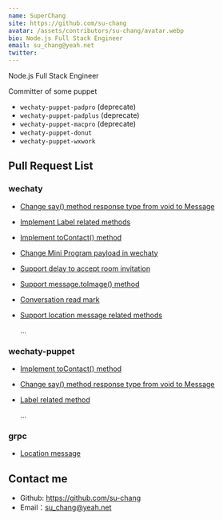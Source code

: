 ```yaml
---
name: SuperChang
site: https://github.com/su-chang
avatar: /assets/contributors/su-chang/avatar.webp
bio: Node.js Full Stack Engineer
email: su_chang@yeah.net
twitter:
---
```


Node.js Full Stack Engineer

Committer of some puppet
- `wechaty-puppet-padpro` (deprecate)
- `wechaty-puppet-padplus` (deprecate)
- `wechaty-puppet-macpro` (deprecate)
- `wechaty-puppet-donut`
- `wechaty-puppet-wxwork`

## Pull Request List

### wechaty

- [Change say() method response type from void to Message](https://github.com/wechaty/wechaty/pull/1866)
- [Implement Label related methods](https://github.com/wechaty/wechaty/pull/1864)
- [Implement toContact() method](https://github.com/wechaty/wechaty/pull/1868)
- [Change Mini Program payload in wechaty](https://github.com/wechaty/wechaty/pull/1883)
- [Support delay to accept room invitation](https://github.com/wechaty/wechaty/pull/1910)
- [Support message.toImage() method](https://github.com/wechaty/wechaty/pull/1913)
- [Conversation read mark](https://github.com/wechaty/wechaty/pull/2207)
- [Support location message related methods](https://github.com/wechaty/wechaty/pull/2251)

  ...

### wechaty-puppet

- [Implement toContact() method](https://github.com/wechaty/wechaty-puppet/pull/59)
- [Change say() method response type from void to Message](https://github.com/wechaty/wechaty-puppet/pull/61)
- [Label related method](https://github.com/wechaty/wechaty-puppet/pull/63)

  ...

### grpc
- [Location message](https://github.com/wechaty/grpc/pull/153)

## Contact me

- Github: <https://github.com/su-chang>
- Email：<su_chang@yeah.net>
